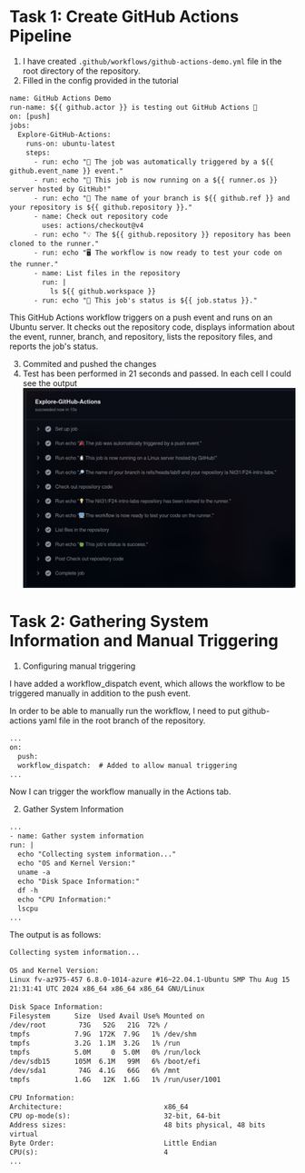 # Task 1: Create GitHub Actions Pipeline

1) I have created `.github/workflows/github-actions-demo.yml` file in the root directory of the repository.
2) Filled in the config provided in the tutorial
```
name: GitHub Actions Demo
run-name: ${{ github.actor }} is testing out GitHub Actions 🚀
on: [push]
jobs:
  Explore-GitHub-Actions:
    runs-on: ubuntu-latest
    steps:
      - run: echo "🎉 The job was automatically triggered by a ${{ github.event_name }} event."
      - run: echo "🐧 This job is now running on a ${{ runner.os }} server hosted by GitHub!"
      - run: echo "🔎 The name of your branch is ${{ github.ref }} and your repository is ${{ github.repository }}."
      - name: Check out repository code
        uses: actions/checkout@v4
      - run: echo "💡 The ${{ github.repository }} repository has been cloned to the runner."
      - run: echo "🖥️ The workflow is now ready to test your code on the runner."
      - name: List files in the repository
        run: |
          ls ${{ github.workspace }}
      - run: echo "🍏 This job's status is ${{ job.status }}."
```

This GitHub Actions workflow triggers on a push event and runs on an Ubuntu server. It checks out the repository code, 
displays information about the event, runner, branch, and repository, lists the repository files, and reports the job's status.

3) Commited and pushed the changes
4) Test has been performed in 21 seconds and passed. In each cell I could see the output
![img.png](img.png)

# Task 2: Gathering System Information and Manual Triggering

1) Configuring manual triggering

I have added a workflow_dispatch event, which allows the workflow to be triggered manually in addition to the push event.

In order to be able to manually run the workflow, I need to put github-actions yaml file in the root branch of the repository. 
```
...
on:
  push:
  workflow_dispatch:  # Added to allow manual triggering
...
```
Now I can trigger the workflow manually in the Actions tab.

2) Gather System Information
```
...
- name: Gather system information
run: |
  echo "Collecting system information..."
  echo "OS and Kernel Version:"
  uname -a
  echo "Disk Space Information:"
  df -h
  echo "CPU Information:"
  lscpu
...
```

The output is as follows:
```
Collecting system information...

OS and Kernel Version:
Linux fv-az975-457 6.8.0-1014-azure #16~22.04.1-Ubuntu SMP Thu Aug 15 21:31:41 UTC 2024 x86_64 x86_64 x86_64 GNU/Linux

Disk Space Information:
Filesystem      Size  Used Avail Use% Mounted on
/dev/root        73G   52G   21G  72% /
tmpfs           7.9G  172K  7.9G   1% /dev/shm
tmpfs           3.2G  1.1M  3.2G   1% /run
tmpfs           5.0M     0  5.0M   0% /run/lock
/dev/sdb15      105M  6.1M   99M   6% /boot/efi
/dev/sda1        74G  4.1G   66G   6% /mnt
tmpfs           1.6G   12K  1.6G   1% /run/user/1001

CPU Information:
Architecture:                         x86_64
CPU op-mode(s):                       32-bit, 64-bit
Address sizes:                        48 bits physical, 48 bits virtual
Byte Order:                           Little Endian
CPU(s):                               4
...
```